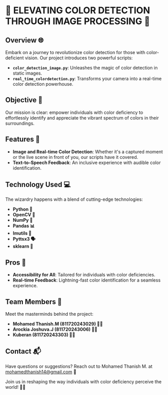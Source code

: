 # 🌈 **ELEVATING COLOR DETECTION THROUGH IMAGE PROCESSING 🚀**

## **Overview 🌐**
Embark on a journey to revolutionize color detection for those with color-deficient vision. Our project introduces two powerful scripts:

- **`color_detection_image.py`**: Unleashes the magic of color detection in static images.
- **`real_time_colordetection.py`**: Transforms your camera into a real-time color detection powerhouse.

## **Objective 🎯**
Our mission is clear: empower individuals with color deficiency to effortlessly identify and appreciate the vibrant spectrum of colors in their surroundings.

## **Features 🌟**
- **Image and Real-time Color Detection**: Whether it's a captured moment or the live scene in front of you, our scripts have it covered.
- **Text-to-Speech Feedback**: An inclusive experience with audible color identification.

## **Technology Used 💻**
The wizardry happens with a blend of cutting-edge technologies:
- **Python 🐍**
- **OpenCV 📸**
- **NumPy 🧮**
- **Pandas 📊**
- **Imutils 🔄**
- **Pyttsx3 🗣️**
- **sklearn 🤖**

## **Pros 🚀**
- **Accessibility for All**: Tailored for individuals with color deficiencies.
- **Real-time Feedback**: Lightning-fast color identification for a seamless experience.

## **Team Members 🤝**
Meet the masterminds behind the project:
- **Mohamed Thanish.M (811720243029) 🧑‍💻**
- **Arockia Joshuva.J (811720243006) 🧑‍💻**
- **Kuberan (811720243303) 🧑‍💻**

## **Contact 📬**
Have questions or suggestions? Reach out to Mohamed Thanish M. at mohamedthanish14@gmail.com 📧

Join us in reshaping the way individuals with color deficiency perceive the world! 🎨✨